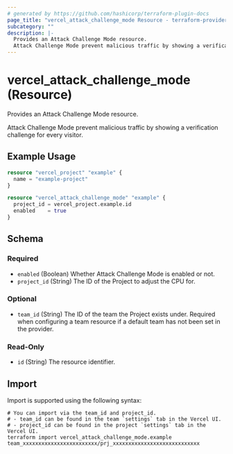 ```yaml
---
# generated by https://github.com/hashicorp/terraform-plugin-docs
page_title: "vercel_attack_challenge_mode Resource - terraform-provider-vercel"
subcategory: ""
description: |-
  Provides an Attack Challenge Mode resource.
  Attack Challenge Mode prevent malicious traffic by showing a verification challenge for every visitor.
---
```


# vercel_attack_challenge_mode (Resource)

Provides an Attack Challenge Mode resource.

Attack Challenge Mode prevent malicious traffic by showing a verification challenge for every visitor.

## Example Usage

```terraform
resource "vercel_project" "example" {
  name = "example-project"
}

resource "vercel_attack_challenge_mode" "example" {
  project_id = vercel_project.example.id
  enabled    = true
}
```

<!-- schema generated by tfplugindocs -->
## Schema

### Required

- `enabled` (Boolean) Whether Attack Challenge Mode is enabled or not.
- `project_id` (String) The ID of the Project to adjust the CPU for.

### Optional

- `team_id` (String) The ID of the team the Project exists under. Required when configuring a team resource if a default team has not been set in the provider.

### Read-Only

- `id` (String) The resource identifier.

## Import

Import is supported using the following syntax:

```shell
# You can import via the team_id and project_id.
# - team_id can be found in the team `settings` tab in the Vercel UI.
# - project_id can be found in the project `settings` tab in the Vercel UI.
terraform import vercel_attack_challenge_mode.example team_xxxxxxxxxxxxxxxxxxxxxxxx/prj_xxxxxxxxxxxxxxxxxxxxxxxxxxxx
```
